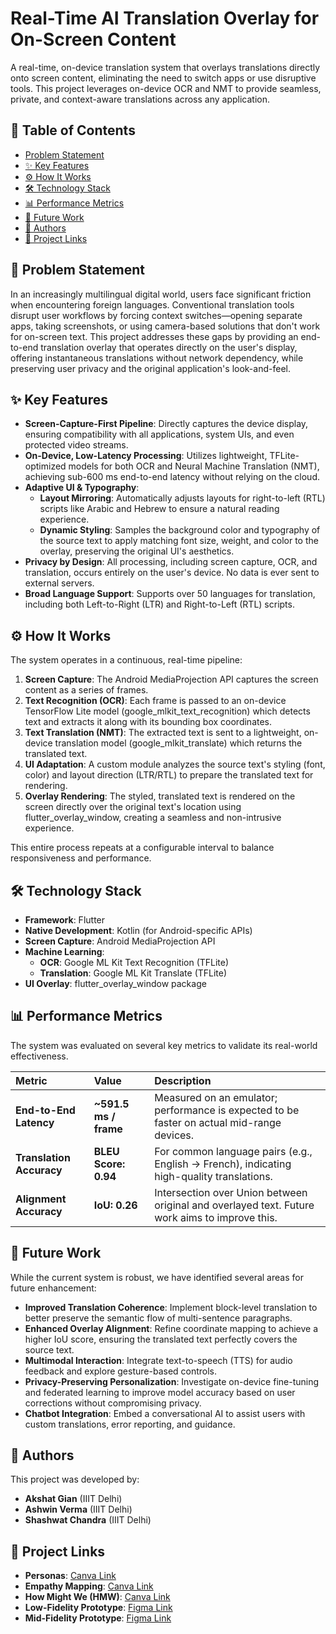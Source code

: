 # **Real-Time AI Translation Overlay for On-Screen Content**

A real-time, on-device translation system that overlays translations directly onto screen content, eliminating the need to switch apps or use disruptive tools. This project leverages on-device OCR and NMT to provide seamless, private, and context-aware translations across any application.

## **📖 Table of Contents**

* [Problem Statement](https://www.google.com/search?q=%23-problem-statement)  
* [✨ Key Features](https://www.google.com/search?q=%23-key-features)  
* [⚙️ How It Works](https://www.google.com/search?q=%23%EF%B8%8F-how-it-works)  
* [🛠️ Technology Stack](https://www.google.com/search?q=%23%EF%B8%8F-technology-stack)  
* [📊 Performance Metrics](https://www.google.com/search?q=%23-performance-metrics)  
* [🚀 Future Work](https://www.google.com/search?q=%23-future-work)  
* [👥 Authors](https://www.google.com/search?q=%23-authors)  
* [🔗 Project Links](https://www.google.com/search?q=%23-project-links)

## **🎯 Problem Statement**

In an increasingly multilingual digital world, users face significant friction when encountering foreign languages. Conventional translation tools disrupt user workflows by forcing context switches—opening separate apps, taking screenshots, or using camera-based solutions that don't work for on-screen text. This project addresses these gaps by providing an end-to-end translation overlay that operates directly on the user's display, offering instantaneous translations without network dependency, while preserving user privacy and the original application's look-and-feel.

## **✨ Key Features**

* **Screen-Capture-First Pipeline**: Directly captures the device display, ensuring compatibility with all applications, system UIs, and even protected video streams.  
* **On-Device, Low-Latency Processing**: Utilizes lightweight, TFLite-optimized models for both OCR and Neural Machine Translation (NMT), achieving sub-600 ms end-to-end latency without relying on the cloud.  
* **Adaptive UI & Typography**:  
  * **Layout Mirroring**: Automatically adjusts layouts for right-to-left (RTL) scripts like Arabic and Hebrew to ensure a natural reading experience.  
  * **Dynamic Styling**: Samples the background color and typography of the source text to apply matching font size, weight, and color to the overlay, preserving the original UI's aesthetics.  
* **Privacy by Design**: All processing, including screen capture, OCR, and translation, occurs entirely on the user's device. No data is ever sent to external servers.  
* **Broad Language Support**: Supports over 50 languages for translation, including both Left-to-Right (LTR) and Right-to-Left (RTL) scripts.

## **⚙️ How It Works**

The system operates in a continuous, real-time pipeline:

1. **Screen Capture**: The Android MediaProjection API captures the screen content as a series of frames.  
2. **Text Recognition (OCR)**: Each frame is passed to an on-device TensorFlow Lite model (google\_mlkit\_text\_recognition) which detects text and extracts it along with its bounding box coordinates.  
3. **Text Translation (NMT)**: The extracted text is sent to a lightweight, on-device translation model (google\_mlkit\_translate) which returns the translated text.  
4. **UI Adaptation**: A custom module analyzes the source text's styling (font, color) and layout direction (LTR/RTL) to prepare the translated text for rendering.  
5. **Overlay Rendering**: The styled, translated text is rendered on the screen directly over the original text's location using flutter\_overlay\_window, creating a seamless and non-intrusive experience.

This entire process repeats at a configurable interval to balance responsiveness and performance.

## **🛠️ Technology Stack**

* **Framework**: Flutter  
* **Native Development**: Kotlin (for Android-specific APIs)  
* **Screen Capture**: Android MediaProjection API  
* **Machine Learning**:  
  * **OCR**: Google ML Kit Text Recognition (TFLite)  
  * **Translation**: Google ML Kit Translate (TFLite)  
* **UI Overlay**: flutter\_overlay\_window package

## **📊 Performance Metrics**

The system was evaluated on several key metrics to validate its real-world effectiveness.

| Metric | Value | Description |
| :---- | :---- | :---- |
| **End-to-End Latency** | **\~591.5 ms / frame** | Measured on an emulator; performance is expected to be faster on actual mid-range devices. |
| **Translation Accuracy** | **BLEU Score: 0.94** | For common language pairs (e.g., English → French), indicating high-quality translations. |
| **Alignment Accuracy** | **IoU: 0.26** | Intersection over Union between original and overlayed text. Future work aims to improve this. |

## **🚀 Future Work**

While the current system is robust, we have identified several areas for future enhancement:

* **Improved Translation Coherence**: Implement block-level translation to better preserve the semantic flow of multi-sentence paragraphs.  
* **Enhanced Overlay Alignment**: Refine coordinate mapping to achieve a higher IoU score, ensuring the translated text perfectly covers the source text.  
* **Multimodal Interaction**: Integrate text-to-speech (TTS) for audio feedback and explore gesture-based controls.  
* **Privacy-Preserving Personalization**: Investigate on-device fine-tuning and federated learning to improve model accuracy based on user corrections without compromising privacy.  
* **Chatbot Integration**: Embed a conversational AI to assist users with custom translations, error reporting, and guidance.

## **👥 Authors**

This project was developed by:

* **Akshat Gian** (IIIT Delhi)  
* **Ashwin Verma** (IIIT Delhi)  
* **Shashwat Chandra** (IIIT Delhi)

## **🔗 Project Links**

* **Personas**: [Canva Link](https://www.canva.com/)  
* **Empathy Mapping**: [Canva Link](https://www.canva.com/)  
* **How Might We (HMW)**: [Canva Link](https://www.canva.com/)  
* **Low-Fidelity Prototype**: [Figma Link](https://www.figma.com/)  
* **Mid-Fidelity Prototype**: [Figma Link](https://www.figma.com/)

